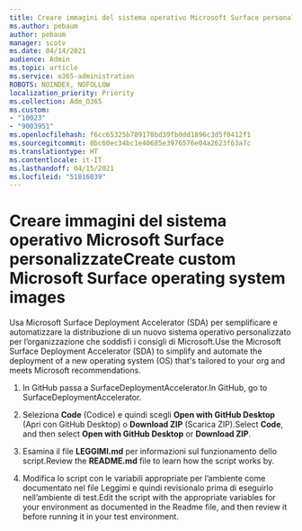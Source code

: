 ```yaml
---
title: Creare immagini del sistema operativo Microsoft Surface personalizzate
ms.author: pebaum
author: pebaum
manager: scotv
ms.date: 04/14/2021
audience: Admin
ms.topic: article
ms.service: o365-administration
ROBOTS: NOINDEX, NOFOLLOW
localization_priority: Priority
ms.collection: Adm_O365
ms.custom:
- "10023"
- "9003951"
ms.openlocfilehash: f6cc65325b789178bd39fb0dd1896c3d5f0412f1
ms.sourcegitcommit: 8bc60ec34bc1e40685e3976576e04a2623f63a7c
ms.translationtype: HT
ms.contentlocale: it-IT
ms.lasthandoff: 04/15/2021
ms.locfileid: "51816039"
---
```

# <a name="create-custom-microsoft-surface-operating-system-images"></a><span data-ttu-id="4e5e4-102">Creare immagini del sistema operativo Microsoft Surface personalizzate</span><span class="sxs-lookup"><span data-stu-id="4e5e4-102">Create custom Microsoft Surface operating system images</span></span>

<span data-ttu-id="4e5e4-103">Usa Microsoft Surface Deployment Accelerator (SDA) per semplificare e automatizzare la distribuzione di un nuovo sistema operativo personalizzato per l’organizzazione che soddisfi i consigli di Microsoft.</span><span class="sxs-lookup"><span data-stu-id="4e5e4-103">Use the Microsoft Surface Deployment Accelerator (SDA) to simplify and automate the deployment of a new operating system (OS) that's tailored to your org and meets Microsoft recommendations.</span></span>

1. <span data-ttu-id="4e5e4-104">In GitHub passa a SurfaceDeploymentAccelerator.</span><span class="sxs-lookup"><span data-stu-id="4e5e4-104">In GitHub, go to SurfaceDeploymentAccelerator.</span></span>

1. <span data-ttu-id="4e5e4-105">Seleziona **Code** (Codice) e quindi scegli **Open with GitHub Desktop** (Apri con GitHub Desktop) o **Download ZIP** (Scarica ZIP).</span><span class="sxs-lookup"><span data-stu-id="4e5e4-105">Select **Code**, and then select **Open with GitHub Desktop** or **Download ZIP**.</span></span>

1. <span data-ttu-id="4e5e4-106">Esamina il file **LEGGIMI.md** per informazioni sul funzionamento dello script.</span><span class="sxs-lookup"><span data-stu-id="4e5e4-106">Review the **README.md** file to learn how the script works by.</span></span>

1. <span data-ttu-id="4e5e4-107">Modifica lo script con le variabili appropriate per l’ambiente come documentato nel file Leggimi e quindi revisionalo prima di eseguirlo nell’ambiente di test.</span><span class="sxs-lookup"><span data-stu-id="4e5e4-107">Edit the script with the appropriate variables for your environment as documented in the Readme file, and then review it before running it in your test environment.</span></span>
